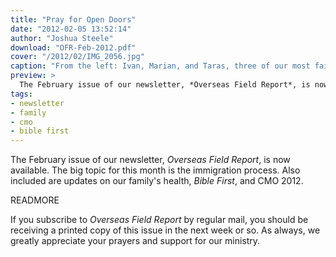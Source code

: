```yaml
---
title: "Pray for Open Doors"
date: "2012-02-05 13:52:14"
author: "Joshua Steele"
download: "OFR-Feb-2012.pdf"
cover: "/2012/02/IMG_2056.jpg"
caption: "From the left: Ivan, Marian, and Taras, three of our most faithful attendees at English Club."
preview: >
  The February issue of our newsletter, *Overseas Field Report*, is now available. The big topic for this month is the immigration process. Also included are updates on our family's health, *Bible First*, and CMO 2012.
tags:
- newsletter
- family
- cmo
- bible first
---
```


The February issue of our newsletter, *Overseas Field Report*, is now available. The big topic for this month is the immigration process. Also included are updates on our family's health, *Bible First*, and CMO 2012.

READMORE

If you subscribe to *Overseas Field Report* by regular mail, you should be receiving a printed copy of this issue in the next week or so. As always, we greatly appreciate your prayers and support for our ministry.
